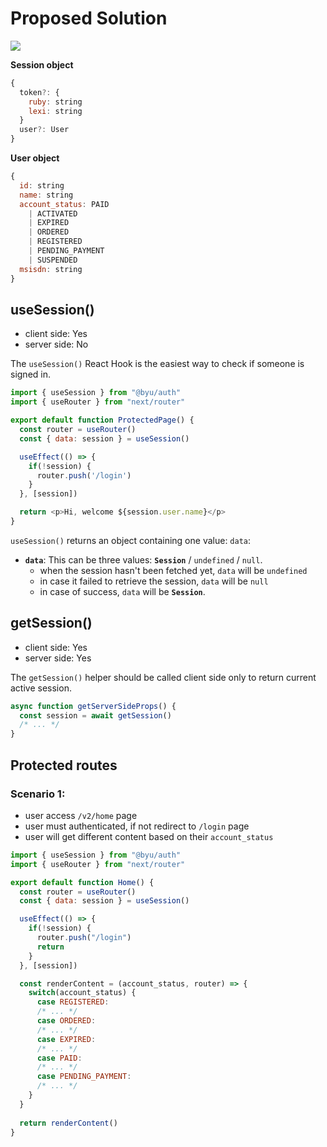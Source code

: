 # Proposed Solution

<img src="https://img.shields.io/badge/Status-Work%20In%20Progress-blue.svg"/>

**Session object**
```js
{
  token?: {
    ruby: string
    lexi: string
  }
  user?: User
}
```

**User object**
```js
{
  id: string
  name: string
  account_status: PAID 
    | ACTIVATED 
    | EXPIRED 
    | ORDERED 
    | REGISTERED 
    | PENDING_PAYMENT 
    | SUSPENDED
  msisdn: string
}
```

## useSession()

- client side: Yes
- server side: No

The `useSession()` React Hook is the easiest way to check if someone is signed in.

```js
import { useSession } from "@byu/auth"
import { useRouter } from "next/router"

export default function ProtectedPage() {
  const router = useRouter()
  const { data: session } = useSession()

  useEffect(() => {
    if(!session) {
      router.push('/login')
    }
  }, [session])

  return <p>Hi, welcome ${session.user.name}</p>
}
```

`useSession()` returns an object containing one value: `data`:

- **`data`**: This can be three values: **`Session`** / `undefined` / `null`.
    - when the session hasn't been fetched yet, `data` will be `undefined`
    - in case it failed to retrieve the session, `data` will be `null`
    - in case of success, `data` will be **`Session`**.
 
## getSession()

- client side: Yes
- server side: Yes

The `getSession()` helper should be called client side only to return current active session.

```js
async function getServerSideProps() {
  const session = await getSession()
  /* ... */
}
```

## Protected routes

### Scenario 1:

- user access `/v2/home` page
- user must authenticated, if not redirect to `/login` page
- user will get different content based on their `account_status`

```js
import { useSession } from "@byu/auth"
import { useRouter } from "next/router"

export default function Home() {
  const router = useRouter()
  const { data: session } = useSession()

  useEffect(() => {
    if(!session) {
      router.push("/login")
      return
    }
  }, [session])

  const renderContent = (account_status, router) => {
    switch(account_status) {
      case REGISTERED:
      /* ... */
      case ORDERED:
      /* ... */
      case EXPIRED:
      /* ... */
      case PAID:
      /* ... */
      case PENDING_PAYMENT:
      /* ... */
    }
  }
  
  return renderContent()
}
```
